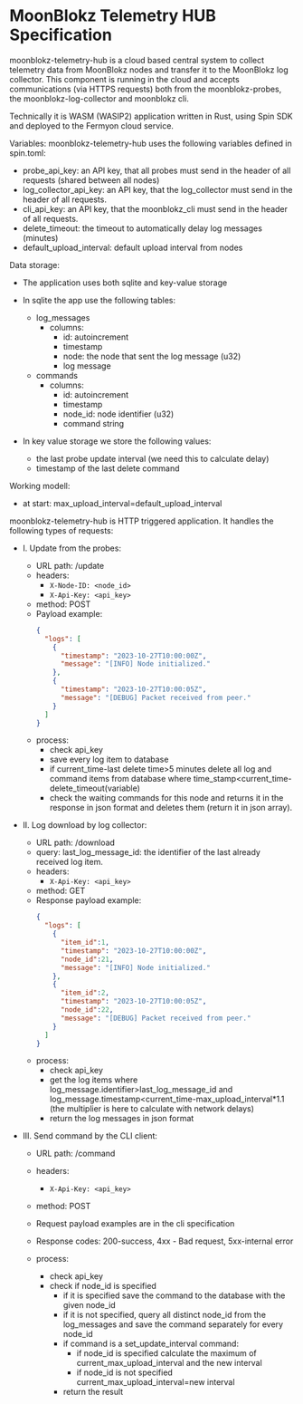 # MoonBlokz Telemetry HUB Specification

moonblokz-telemetry-hub is a cloud based central system to collect telemetry data from MoonBlokz nodes and transfer it to the MoonBlokz log collector. This component is running in the cloud and accepts communications (via HTTPS requests) both from the moonblokz-probes, the moonblokz-log-collector and moonblokz cli.

Technically it is WASM (WASIP2) application written in Rust, using Spin SDK and deployed to the Fermyon cloud service.

Variables:
moonblokz-telemetry-hub uses the following variables defined in spin.toml:

- probe_api_key: an API key, that all probes must send in the header of all requests (shared between all nodes)
- log_collector_api_key: an API key, that the log_collector must send in the header of all requests.
- cli_api_key: an API key, that the moonblokz_cli must send in the header of all requests.
- delete_timeout: the timeout to automatically delay log messages (minutes)
- default_upload_interval: default upload interval from nodes

Data storage:
- The application uses both sqlite and key-value storage
- In sqlite the app use the following tables: 
  - log_messages
    - columns:
      - id: autoincrement
      - timestamp
      - node: the node that sent the log message (u32)
      - log message
  - commands
    - columns:
      - id: autoincrement
      - timestamp
      - node_id: node identifier (u32)
      - command string

- In key value storage we store the following values:
    - the last probe update interval (we need this to calculate delay)
    - timestamp of the last delete command


Working modell:
- at start: max_upload_interval=default_upload_interval

moonblokz-telemetry-hub is HTTP triggered application. It handles the following types of requests:
- I. Update from the probes:
  - URL path: /update
  - headers: 
    - `X-Node-ID: <node_id>`  
    - `X-Api-Key: <api_key>`  
  - method: POST
  - Payload example: 
    ```json
    {
      "logs": [
        {
          "timestamp": "2023-10-27T10:00:00Z",
          "message": "[INFO] Node initialized."
        },
        {
          "timestamp": "2023-10-27T10:00:05Z",
          "message": "[DEBUG] Packet received from peer."
        }
      ]
    }
  - process: 
    - check api_key
    - save every log item to database
    - if current_time-last delete time>5 minutes delete all log and command items from database where time_stamp<current_time-delete_timeout(variable)
    - check the waiting commands for this node and returns it in the response in json format and deletes them (return it in json array).
- II. Log download by log collector:
  - URL path: /download
  - query: last_log_message_id: the identifier of the last already received log item.
  - headers: 
    - `X-Api-Key: <api_key>`  
  - method: GET
  - Response payload example: 
    ```json
    {
      "logs": [
        {
          "item_id":1,
          "timestamp": "2023-10-27T10:00:00Z",
          "node_id":21,
          "message": "[INFO] Node initialized."
        },
        {
          "item_id":2,
          "timestamp": "2023-10-27T10:00:05Z",
          "node_id":22,
          "message": "[DEBUG] Packet received from peer."
        }
      ]
    }
  - process: 
    - check api_key
    - get the log items where log_message.identifier>last_log_message_id and log_message.timestamp<current_time-max_upload_interval*1.1 (the multiplier is here to calculate with network delays)
    - return the log messages in json format
    
- III. Send command by the CLI client:
  - URL path: /command
  - headers: 
    - `X-Api-Key: <api_key>`  
  - method: POST
  - Request payload examples are in the cli specification
  - Response codes: 200-success, 4xx - Bad request, 5xx-internal error
    
  - process: 
    - check api_key
    - check if node_id is specified
      - if it is specified save the command to the database with the given node_id
      - if it is not specified, query all distinct node_id from the log_messages and save the command separately for every node_id
      - if command is a set_update_interval command:
        - if node_id is specified calculate the maximum of current_max_upload_interval and the new interval
        - if node_id is not specified current_max_upload_interval=new interval
      - return the result
    


